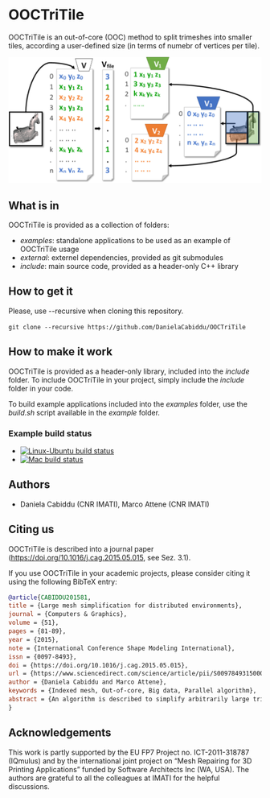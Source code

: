 # OOCTriTile

OOCTriTile is an out-of-core (OOC) method to split trimeshes into smaller tiles, according a user-defined size (in terms of numebr of vertices per tile).

<p align="center"><img src="graphical_abstract.jpg" width="750"></p>

## What is in
OOCTriTile is provided as a collection of folders:
* *examples*: standalone applications to be used as an example of OOCTriTile usage
* *external*: externel dependencies, provided as git submodules
* *include*: main source code, provided as a header-only C++ library

## How to get it
Please, use --recursive when cloning this repository.

`git clone --recursive https://github.com/DanielaCabiddu/OOCTriTile`

## How to make it work
OOCTriTile is provided as a header-only library, included into the *include* folder. To include OOCTriTile in your project, simply include the *include* folder in your code.

To build example applications included into the *examples* folder, use the *build.sh* script available in the *example* folder.

### Example build status

* [![Linux-Ubuntu build status](https://github.com/DanielaCabiddu/OOCTriTile/actions/workflows/ubuntu.yml/badge.svg)](https://github.com/DanielaCabiddu/OOCTriTile/actions/workflows/ubuntu.yml)
* [![Mac build status](https://github.com/DanielaCabiddu/OOCTriTile/actions/workflows/macos.yml/badge.svg)](https://github.com/DanielaCabiddu/OOCTriTile/actions/workflows/macos.yml)

## Authors
* Daniela Cabiddu (CNR IMATI), Marco Attene (CNR IMATI)
  
## Citing us
OOCTriTile is described into a journal paper (https://doi.org/10.1016/j.cag.2015.05.015, see Sez. 3.1).

If you use OOCTriTile in your academic projects, please consider citing it using the following BibTeX entry:

```bibtex
@article{CABIDDU201581,
title = {Large mesh simplification for distributed environments},
journal = {Computers & Graphics},
volume = {51},
pages = {81-89},
year = {2015},
note = {International Conference Shape Modeling International},
issn = {0097-8493},
doi = {https://doi.org/10.1016/j.cag.2015.05.015},
url = {https://www.sciencedirect.com/science/article/pii/S009784931500062X},
author = {Daniela Cabiddu and Marco Attene},
keywords = {Indexed mesh, Out-of-core, Big data, Parallel algorithm},
abstract = {An algorithm is described to simplify arbitrarily large triangle meshes while leveraging the computing power of modern distributed environments. Our method combines the flexibility of out-of-core (OOC) techniques with the quality of accurate in-core algorithms, while representing a particularly fast approach thanks to the concurrent use of several computers in a network. When compared with existing parallel algorithms, the simplifications produced by our method exhibit a significantly higher accuracy. Furthermore, when our algorithm is run on a single machine, its speed is comparable with state-of-the-art OOC techniques, whereas the use of more machines enables relevant speedups. Noticeably, we observe that the speedup increases as the size of the input mesh grows.}
}
```

## Acknowledgements
This work is partly supported by the EU FP7 Project no. ICT-2011-318787 (IQmulus) and by the international joint project on “Mesh Repairing for 3D Printing Applications” funded by Software Architects Inc (WA, USA). The authors are grateful to all the colleagues at IMATI for the helpful discussions.
